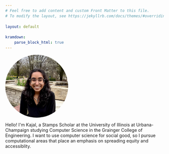 ```yaml
---
# Feel free to add content and custom Front Matter to this file.
# To modify the layout, see https://jekyllrb.com/docs/themes/#overriding-theme-defaults

layout: default

kramdown: 
    parse_block_html: true
---
```


<div>
<img src="/profile_pic.jpg" style="border-radius:50%; height:200px; width:200px; float: left" alt="Picture of me">
<p style="float: right">Hello! I'm Kajal, a Stamps Scholar at the University of Illinois at Urbana-Champaign studying Computer Science in the Grainger College of Engineering. I want to use computer science for social good, so I pursue computational areas that place an emphasis on spreading equity and accessiblity.</p>
</div>